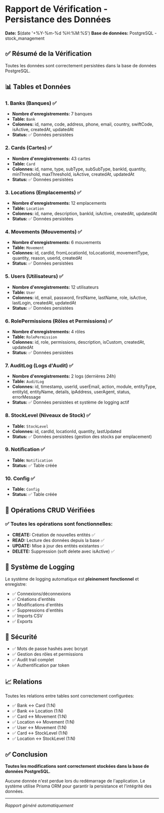 # Rapport de Vérification - Persistance des Données

**Date:** $(date '+%Y-%m-%d %H:%M:%S')
**Base de données:** PostgreSQL - stock_management

## ✅ Résumé de la Vérification

Toutes les données sont correctement persistées dans la base de données PostgreSQL.

## 📊 Tables et Données

### 1. **Banks (Banques)** ✅
- **Nombre d'enregistrements:** 7 banques
- **Table:** `Bank`
- **Colonnes:** id, name, code, address, phone, email, country, swiftCode, isActive, createdAt, updatedAt
- **Status:** ✅ Données persistées

### 2. **Cards (Cartes)** ✅
- **Nombre d'enregistrements:** 43 cartes
- **Table:** `Card`
- **Colonnes:** id, name, type, subType, subSubType, bankId, quantity, minThreshold, maxThreshold, isActive, createdAt, updatedAt
- **Status:** ✅ Données persistées

### 3. **Locations (Emplacements)** ✅
- **Nombre d'enregistrements:** 12 emplacements
- **Table:** `Location`
- **Colonnes:** id, name, description, bankId, isActive, createdAt, updatedAt
- **Status:** ✅ Données persistées

### 4. **Movements (Mouvements)** ✅
- **Nombre d'enregistrements:** 6 mouvements
- **Table:** `Movement`
- **Colonnes:** id, cardId, fromLocationId, toLocationId, movementType, quantity, reason, userId, createdAt
- **Status:** ✅ Données persistées

### 5. **Users (Utilisateurs)** ✅
- **Nombre d'enregistrements:** 12 utilisateurs
- **Table:** `User`
- **Colonnes:** id, email, password, firstName, lastName, role, isActive, lastLogin, createdAt, updatedAt
- **Status:** ✅ Données persistées

### 6. **RolePermissions (Rôles et Permissions)** ✅
- **Nombre d'enregistrements:** 4 rôles
- **Table:** `RolePermission`
- **Colonnes:** id, role, permissions, description, isCustom, createdAt, updatedAt
- **Status:** ✅ Données persistées

### 7. **AuditLog (Logs d'Audit)** ✅
- **Nombre d'enregistrements:** 2 logs (dernières 24h)
- **Table:** `AuditLog`
- **Colonnes:** id, timestamp, userId, userEmail, action, module, entityType, entityId, entityName, details, ipAddress, userAgent, status, errorMessage
- **Status:** ✅ Données persistées et système de logging actif

### 8. **StockLevel (Niveaux de Stock)** ✅
- **Table:** `StockLevel`
- **Colonnes:** id, cardId, locationId, quantity, lastUpdated
- **Status:** ✅ Données persistées (gestion des stocks par emplacement)

### 9. **Notification** ✅
- **Table:** `Notification`
- **Status:** ✅ Table créée

### 10. **Config** ✅
- **Table:** `Config`
- **Status:** ✅ Table créée

## 🔄 Opérations CRUD Vérifiées

### ✅ Toutes les opérations sont fonctionnelles:
- **CREATE:** Création de nouvelles entités ✅
- **READ:** Lecture des données depuis la base ✅
- **UPDATE:** Mise à jour des entités existantes ✅
- **DELETE:** Suppression (soft delete avec isActive) ✅

## 📝 Système de Logging

Le système de logging automatique est **pleinement fonctionnel** et enregistre:
- ✅ Connexions/déconnexions
- ✅ Créations d'entités
- ✅ Modifications d'entités
- ✅ Suppressions d'entités
- ✅ Imports CSV
- ✅ Exports

## 🔐 Sécurité

- ✅ Mots de passe hashés avec bcrypt
- ✅ Gestion des rôles et permissions
- ✅ Audit trail complet
- ✅ Authentification par token

## 📈 Relations

Toutes les relations entre tables sont correctement configurées:
- ✅ Bank ↔ Card (1:N)
- ✅ Bank ↔ Location (1:N)
- ✅ Card ↔ Movement (1:N)
- ✅ Location ↔ Movement (1:N)
- ✅ User ↔ Movement (1:N)
- ✅ Card ↔ StockLevel (1:N)
- ✅ Location ↔ StockLevel (1:N)

## ✅ Conclusion

**Toutes les modifications sont correctement stockées dans la base de données PostgreSQL.**

Aucune donnée n'est perdue lors du redémarrage de l'application.
Le système utilise Prisma ORM pour garantir la persistance et l'intégrité des données.

---
*Rapport généré automatiquement*
